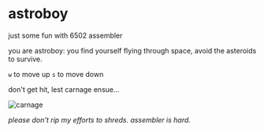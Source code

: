 # astroboy

just some fun with 6502 assembler

you are astroboy: you find yourself flying through space, avoid the asteroids to survive.

`w` to move up
`s` to move down

don't get hit, lest carnage ensue...

![carnage](https://kpunno7.files.wordpress.com/2024/02/image-1.png)


*please don't rip my efforts to shreds. assembler is hard.*
